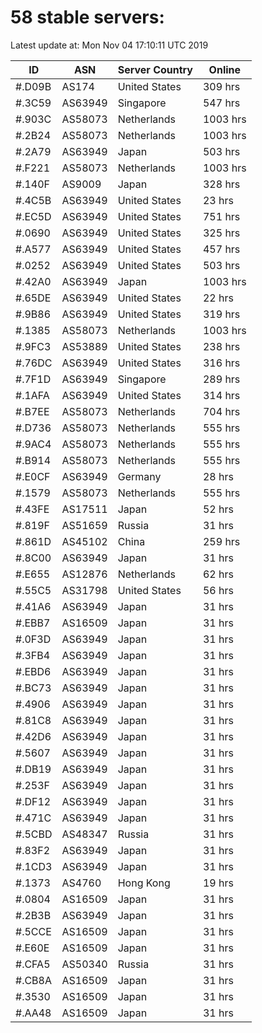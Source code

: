 # 58 stable servers:

Latest update at: Mon Nov 04 17:10:11 UTC 2019

| ID | ASN | Server Country | Online |
| -- | --- | -------------- | ------ |
| #.D09B | AS174 | United States | 309 hrs |
| #.3C59 | AS63949 | Singapore | 547 hrs |
| #.903C | AS58073 | Netherlands | 1003 hrs |
| #.2B24 | AS58073 | Netherlands | 1003 hrs |
| #.2A79 | AS63949 | Japan | 503 hrs |
| #.F221 | AS58073 | Netherlands | 1003 hrs |
| #.140F | AS9009 | Japan | 328 hrs |
| #.4C5B | AS63949 | United States | 23 hrs |
| #.EC5D | AS63949 | United States | 751 hrs |
| #.0690 | AS63949 | United States | 325 hrs |
| #.A577 | AS63949 | United States | 457 hrs |
| #.0252 | AS63949 | United States | 503 hrs |
| #.42A0 | AS63949 | Japan | 1003 hrs |
| #.65DE | AS63949 | United States | 22 hrs |
| #.9B86 | AS63949 | United States | 319 hrs |
| #.1385 | AS58073 | Netherlands | 1003 hrs |
| #.9FC3 | AS53889 | United States | 238 hrs |
| #.76DC | AS63949 | United States | 316 hrs |
| #.7F1D | AS63949 | Singapore | 289 hrs |
| #.1AFA | AS63949 | United States | 314 hrs |
| #.B7EE | AS58073 | Netherlands | 704 hrs |
| #.D736 | AS58073 | Netherlands | 555 hrs |
| #.9AC4 | AS58073 | Netherlands | 555 hrs |
| #.B914 | AS58073 | Netherlands | 555 hrs |
| #.E0CF | AS63949 | Germany | 28 hrs |
| #.1579 | AS58073 | Netherlands | 555 hrs |
| #.43FE | AS17511 | Japan | 52 hrs |
| #.819F | AS51659 | Russia | 31 hrs |
| #.861D | AS45102 | China | 259 hrs |
| #.8C00 | AS63949 | Japan | 31 hrs |
| #.E655 | AS12876 | Netherlands | 62 hrs |
| #.55C5 | AS31798 | United States | 56 hrs |
| #.41A6 | AS63949 | Japan | 31 hrs |
| #.EBB7 | AS16509 | Japan | 31 hrs |
| #.0F3D | AS63949 | Japan | 31 hrs |
| #.3FB4 | AS63949 | Japan | 31 hrs |
| #.EBD6 | AS63949 | Japan | 31 hrs |
| #.BC73 | AS63949 | Japan | 31 hrs |
| #.4906 | AS63949 | Japan | 31 hrs |
| #.81C8 | AS63949 | Japan | 31 hrs |
| #.42D6 | AS63949 | Japan | 31 hrs |
| #.5607 | AS63949 | Japan | 31 hrs |
| #.DB19 | AS63949 | Japan | 31 hrs |
| #.253F | AS63949 | Japan | 31 hrs |
| #.DF12 | AS63949 | Japan | 31 hrs |
| #.471C | AS63949 | Japan | 31 hrs |
| #.5CBD | AS48347 | Russia | 31 hrs |
| #.83F2 | AS63949 | Japan | 31 hrs |
| #.1CD3 | AS63949 | Japan | 31 hrs |
| #.1373 | AS4760 | Hong Kong | 19 hrs |
| #.0804 | AS16509 | Japan | 31 hrs |
| #.2B3B | AS63949 | Japan | 31 hrs |
| #.5CCE | AS16509 | Japan | 31 hrs |
| #.E60E | AS16509 | Japan | 31 hrs |
| #.CFA5 | AS50340 | Russia | 31 hrs |
| #.CB8A | AS16509 | Japan | 31 hrs |
| #.3530 | AS16509 | Japan | 31 hrs |
| #.AA48 | AS16509 | Japan | 31 hrs |

